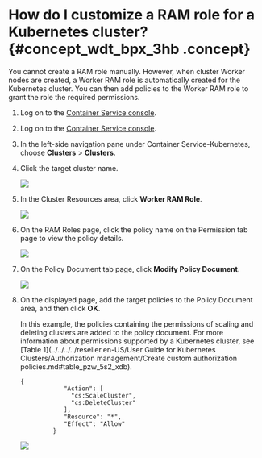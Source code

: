 # How do I customize a RAM role for a Kubernetes cluster? {#concept_wdt_bpx_3hb .concept}

You cannot create a RAM role manually. However, when cluster Worker nodes are created, a Worker RAM role is automatically created for the Kubernetes cluster. You can then add policies to the Worker RAM role to grant the role the required permissions.

1.  Log on to the [Container Service console](https://cs.console.aliyun.com/).
2.  Log on to the [Container Service console](https://partners-intl.console.aliyun.com/#/cs).
3.  In the left-side navigation pane under Container Service-Kubernetes, choose **Clusters** \> **Clusters**.
4.  Click the target cluster name.

    ![](http://static-aliyun-doc.oss-cn-hangzhou.aliyuncs.com/assets/img/155023/156473183444670_en-US.png)

5.  In the Cluster Resources area, click **Worker RAM Role**.

    ![](http://static-aliyun-doc.oss-cn-hangzhou.aliyuncs.com/assets/img/155023/156473183444686_en-US.png)

6.  On the RAM Roles page, click the policy name on the Permission tab page to view the policy details.

    ![](http://static-aliyun-doc.oss-cn-hangzhou.aliyuncs.com/assets/img/155023/156473183444693_en-US.png)

7.  On the Policy Document tab page, click **Modify Policy Document**.

    ![](http://static-aliyun-doc.oss-cn-hangzhou.aliyuncs.com/assets/img/154834/156473183543453_en-US.png)

8.  On the displayed page, add the target policies to the Policy Document area, and then click **OK**.

    In this example, the policies containing the permissions of scaling and deleting clusters are added to the policy document. For more information about permissions supported by a Kubernetes cluster, see [Table 1](../../../../reseller.en-US/User Guide for Kubernetes Clusters/Authorization management/Create custom authorization policies.md#table_pzw_5s2_xdb).

    ``` {#codeblock_mhs_27d_nb3}
    {
                "Action": [
                  "cs:ScaleCluster",
                  "cs:DeleteCluster"
                ],
                "Resource": "*",
                "Effect": "Allow"
             }
    ```

    ![](http://static-aliyun-doc.oss-cn-hangzhou.aliyuncs.com/assets/img/155023/156473183544694_en-US.png)


